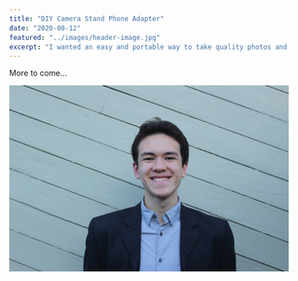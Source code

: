 ```yaml
---
title: "DIY Camera Stand Phone Adapter"
date: "2020-08-12"
featured: "../images/header-image.jpg"
excerpt: "I wanted an easy and portable way to take quality photos and videos. This is what I came up with..."
---
```


More to come...

![gatsby tutorial](../images/gatsby-tutorial.jpeg)

